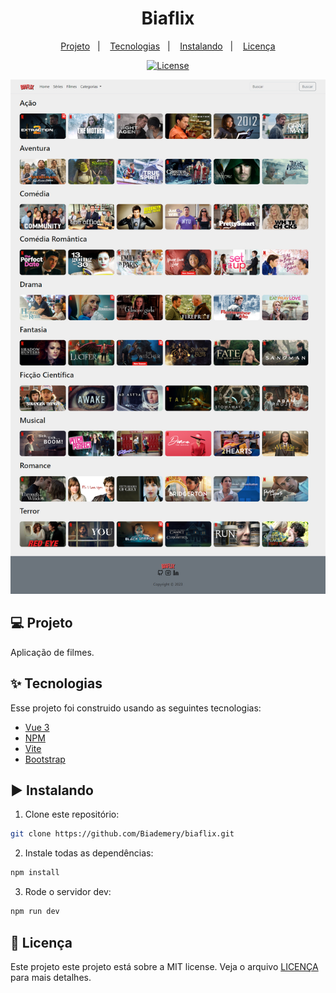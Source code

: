 <h1 align="center">Biaflix</h1>

<p align="center">
  <a href="#-projeto">Projeto</a>&nbsp;&nbsp;&nbsp;|&nbsp;&nbsp;&nbsp;
  <a href="#-tecnologias">Tecnologias</a>&nbsp;&nbsp;&nbsp;|&nbsp;&nbsp;&nbsp;
  <a href="#%EF%B8%8F-instalando">Instalando</a>&nbsp;&nbsp;&nbsp;|&nbsp;&nbsp;&nbsp;
  <a href="#-licença">Licença</a>
</p>

<p align="center">
  <a href="#-license">
    <img alt="License" src="https://img.shields.io/static/v1?label=license&message=MIT&color=4a79a5&labelColor=000000">
  </a>
</p>

<img src="./src/assets/images/app.png">

## 💻 Projeto

Aplicação de filmes.

## ✨ Tecnologias

Esse projeto foi construido usando as seguintes tecnologias:

- [Vue 3](https://www.vuejs.org/)
- [NPM](https://www.npmjs.com/)
- [Vite](https://vitejs.dev/)
- [Bootstrap](https://getbootstrap.com/)

## ▶️ Instalando

1. Clone este repositório:

```sh
git clone https://github.com/Biademery/biaflix.git
```

2. Instale todas as dependências:

```sh
npm install
```

3. Rode o servidor dev:

```sh
npm run dev
```

## 📝 Licença

Este projeto este projeto está sobre a MIT license. Veja o arquivo [LICENÇA](LICENSE.md) para mais detalhes.
